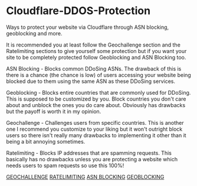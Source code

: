 # Cloudflare-DDOS-Protection
Ways to protect your website via Cloudflare through ASN blocking, geoblocking and more.

It is recommended you at least follow the Geochallenge section and the Ratelimiting sections to give yourself some protection but if you want your site to be completely protected follow Geoblocking and ASN Blocking too.




ASN Blocking - Blocks common DDoSing ASNs. The drawback of this is there is a chance (the chance is low) of users accessing your website being blocked due to them using the same ASN as these DDoSing services.

Geoblocking - Blocks entire countries that are commonly used for DDoSing. This is supposed to be customized by you. Block countries you don't care about and unblock the ones you do care about. Obviously has drawbacks but the payoff is worth it in my opinion.

Geochallenge - Challenges users from specific countries. This is another one I recommend you customize to your liking but it won't outright block users so there isn't really many drawbacks to implementing it other than it being a bit annoying sometimes.

Ratelimiting - Blocks IP addresses that are spamming requests. This basically has no drawbacks unless you are protecting a website which needs users to spam requests so use this 100%!

[GEOCHALLENGE](https://github.com/maxmoodycyber/Cloudflare-DDOS-Protection/files/9983923/Geochallenge.txt)
[RATELIMITING](https://github.com/maxmoodycyber/Cloudflare-DDOS-Protection/files/9983924/Ratelimiting.txt)
[ASN BLOCKING](https://github.com/maxmoodycyber/Cloudflare-DDOS-Protection/files/9983925/Commonly.Attacking.ASNs.txt)
[GEOBLOCKING](https://github.com/maxmoodycyber/Cloudflare-DDOS-Protection/files/9983926/Geoblocking.txt)
